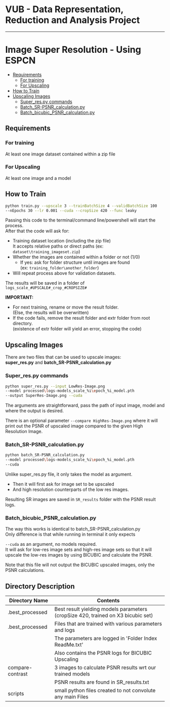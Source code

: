 # VUB - Data Representation, Reduction and Analysis Project
------
# Image Super Resolution - Using ESPCN

<!-- TOC -->

  - [Requirements](#requirements)
    - [For training](#for-training)
    - [For Upscaling](#for-upscaling)
  - [How to Train](#how-to-train)
  - [Upscaling Images](#upscaling-images)
    - [Super_res.py commands](#super_respy-commands)
    - [Batch_SR-PSNR_calculation.py](#batch_sr-psnr_calculationpy)
    - [Batch_bicubic_PSNR_calculation.py](#batch_bicubic_psnr_calculationpy)

<!-- /TOC -->

## Requirements
### For training
At least one image dataset contained within a zip file

### For Upscaling
At least one image and a model

## How to Train 
```sh
python train.py --upscale 3 --trainBatchSize 4 --validBatchSize 100 
--nEpochs 30 --lr 0.001 --cuda --cropSize 420 --func leaky
```

Passing this code to the terminal/command line/powershell will start the process.  
After that the code will ask for:
- Training dataset location (including the zip file)  
It accepts relative paths or direct paths (ex: `dataset\training_imageset.zip`)
- Whether the images are contained within a folder or not (1/0)
  - If yes: ask for folder structure until images are found  
    (ex: `training_folder\another_folder`)
- Will repeat process above for validation datasets.

The results will be saved in a folder of `logs_scale_#UPSCALE#_crop_#CROPSIZE#`
 
**IMPORTANT:** 
- For next training, rename or move the result folder.    
(Else, the results will be overwritten)
- If the code fails, remove the result folder and extr folder from root directory.  
(existence of extr folder will yield an error, stopping the code)

## Upscaling Images
There are two files that can be used to upscale images:  
**super_res.py** and **batch_SR-PSNR_calculation.py**

### Super_res.py commands
```sh
python super_res.py --input LowRes-Image.png 
--model processed\logs-models_scale_%i\epoch_%i_model.pth 
--output SuperRes-Image.png --cuda
```

The arguments are straightforward, pass the path of input image, model and where the output is desired.

There is an optional parameter `--compare HighRes-Image.png` where it will print out the PSNR of upscaled image compared to the given High Resolution Image.

### Batch_SR-PSNR_calculation.py
```sh
python batch_SR-PSNR_calculation.py
--model processed\logs-models_scale_%i\epoch_%i_model.pth
--cuda
```

Unlike super_res.py file, it only takes the model as argument.
- Then it will first ask for image set to be upscaled
- And high resolution counterparts of the low res images.

Resulting SR images are saved in `SR_results` folder with the PSNR result logs.

### Batch_bicubic_PSNR_calculation.py
The way this works is identical to batch_SR-PSNR_calculation.py  
Only difference is that while running in terminal it only expects

`--cuda` as an argument, no models required.  
It will ask for low-res image sets and high-res image sets so that it will upscale the low-res images by using BICUBIC and calculate the PSNR.

Note that this file will not output the BICUBIC upscaled images, only the PSNR calculations.

## Directory Description

| Directory Name   | Contents                                                                         |
| ---------------- | -------------------------------------------------------------------------------- |
| .best_processed  | Best result yielding models parameters (cropSize 420, trained on X3 bicubic set) |
| .best_processed  | Files that are trained with various parameters and logs                          |
|                  | The parameters are logged in 'Folder Index ReadMe.txt'                           |
|                  | Also contains the PSNR logs for BICUBIC Upscaling                                |
| compare-contrast | 3 images to calculate PSNR results wrt our trained models                        |
|                  | PSNR results are found in SR_results.txt                                         |
| scripts          | small python files created to not convolute any main Files                       | 
